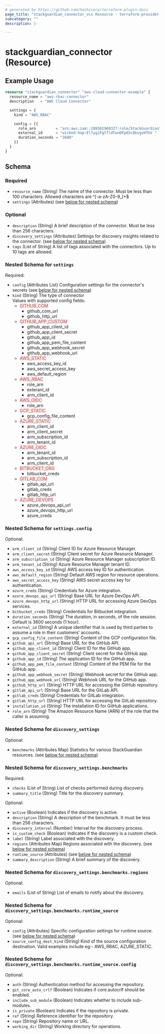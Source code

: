 ```yaml
---
# generated by https://github.com/hashicorp/terraform-plugin-docs
page_title: "stackguardian_connector_vcs Resource - terraform-provider-stackguardian"
subcategory: ""
description: |-

---
```


# stackguardian_connector (Resource)

## Example Usage

```terraform
resource "stackguardian_connector" "aws-cloud-connector-example" {
  resource_name = "aws-rbac-connector"
  description   = "AWS Cloud Connector"

  settings = {
    kind = "AWS_RBAC"

    config = [{
      role_arn         = "arn:aws:iam::209502960327:role/StackGuardian"
      external_id      = "wicked-hop:ElfygiFglfldTwnDFpAScQkvgvHTGV "
      duration_seconds = "3600"
    }]
  }
}
```

<!-- schema generated by tfplugindocs -->
## Schema

### Required

- `resource_name` (String) The name of the connector. Must be less than 100 characters. Allowed characters are ^[-a-zA-Z0-9_]+$
- `settings` (Attributes) (see [below for nested schema](#nestedatt--settings))

### Optional

- `description` (String) A brief description of the connector. Must be less than 256 characters.
- `discovery_settings` (Attributes) Settings for discovery insights related to the connector. (see [below for nested schema](#nestedatt--discovery_settings))
- `tags` (List of String) A list of tags associated with the connectors. Up to 10 tags are allowed.

<a id="nestedatt--settings"></a>
### Nested Schema for `settings`

Required:

- `config` (Attributes List) Configuration settings for the connector's secrets (see [below for nested schema](#nestedatt--settings--config))
- `kind` (String) The type of connector<br>
	Values with supported config fields:
	- <span style="background-color: #eff0f0; color: #e53835;">GITHUB_COM</span>
		- github_com_url
		- github_http_url
	- <span style="background-color: #eff0f0; color: #e53835;">GITHUB_APP_CUSTOM</span>
		- github_app_client_id
		- github_app_client_secret
		- github_app_id
		- github_app_pem_file_content
		- github_app_webhook_secret
		- github_app_webhook_url
	- <span style="background-color: #eff0f0; color: #e53835;">AWS_STATIC</span>
		- aws_access_key_id
		- aws_secret_access_key
		- aws_default_region
	- <span style="background-color: #eff0f0; color: #e53835;">AWS_RBAC</span>
		- role_arn
		- exteranl_id
		- arm_client_id
	- <span style="background-color: #eff0f0; color: #e53835;">AWS_OIDC</span>
		- role_arn
	- <span style="background-color: #eff0f0; color: #e53835;">GCP_STATIC</span>
		- gcp_config_file_content
	- <span style="background-color: #eff0f0; color: #e53835;">AZURE_STATIC</span>
		- arm_client_id
		- arm_client_secret
		- arm_subscription_id
		- arm_tenant_id
	- <span style="background-color: #eff0f0; color: #e53835;">AZURE_OIDC</span>
		- arm_tenant_id
		- arm_subscription_id
		- arm_client_id
	- <span style="background-color: #eff0f0; color: #e53835;">BITBUCKET_ORG</span>
		- bitbucket_creds
	- <span style="background-color: #eff0f0; color: #e53835;">GITLAB_COM</span>
		- gitlab_api_url
		- gitlab_creds
		- gitlab_http_url
	- <span style="background-color: #eff0f0; color: #e53835;">AZURE_DEVOPS</span>
		- azure_devops_api_url
		- azure_devops_http_url
		- azure_creds

<a id="nestedatt--settings--config"></a>
### Nested Schema for `settings.config`

Optional:

- `arm_client_id` (String) Client ID for Azure Resource Manager.
- `arm_client_secret` (String) Client secret for Azure Resource Manager.
- `arm_subscription_id` (String) Azure Resource Manager subscription ID.
- `arm_tenant_id` (String) Azure Resource Manager tenant ID.
- `aws_access_key_id` (String) AWS access key ID for authentication.
- `aws_default_region` (String) Default AWS region for resource operations.
- `aws_secret_access_key` (String) AWS secret access key for authentication.
- `azure_creds` (String) Credentials for Azure integration.
- `azure_devops_api_url` (String) Base URL for Azure DevOps API.
- `azure_devops_http_url` (String) HTTP URL for accessing Azure DevOps services.
- `bitbucket_creds` (String) Credentials for Bitbucket integration.
- `duration_seconds` (String) The duration, in seconds, of the role session. Default is 3600 seconds (1 hour).
- `external_id` (String) A unique identifier that is used by third parties to assume a role in their customers' accounts.
- `gcp_config_file_content` (String) Content of the GCP configuration file.
- `github_api_url` (String) Base URL for the GitHub API.
- `github_app_client_id` (String) Client ID for the GitHub app.
- `github_app_client_secret` (String) Client secret for the GitHub app.
- `github_app_id` (String) The application ID for the GitHub app.
- `github_app_pem_file_content` (String) Content of the PEM file for the GitHub app.
- `github_app_webhook_secret` (String) Webhook secret for the GitHub app.
- `github_app_webhook_url` (String) Webhook URL for the GitHub app.
- `github_http_url` (String) HTTP URL for accessing the GitHub repository.
- `gitlab_api_url` (String) Base URL for the GitLab API.
- `gitlab_creds` (String) Credentials for GitLab integration.
- `gitlab_http_url` (String) HTTP URL for accessing the GitLab repository.
- `installation_id` (String) The installation ID for GitHub applications.
- `role_arn` (String) The Amazon Resource Name (ARN) of the role that the caller is assuming.



<a id="nestedatt--discovery_settings"></a>
### Nested Schema for `discovery_settings`

Optional:

- `benchmarks` (Attributes Map) Statistics for various StackGuardian resources. (see [below for nested schema](#nestedatt--discovery_settings--benchmarks))

<a id="nestedatt--discovery_settings--benchmarks"></a>
### Nested Schema for `discovery_settings.benchmarks`

Required:

- `checks` (List of String) List of checks performed during discovery.
- `summary_title` (String) Title for the discovery summary.

Optional:

- `active` (Boolean) Indicates if the discovery is active.
- `description` (String) A description of the benchmark. It must be less than 256 characters.
- `discovery_interval` (Number) Interval for the discovery process.
- `is_custom_check` (Boolean) Indicates if the discovery is a custom check.
- `label` (String) Label associated with the discovery.
- `regions` (Attributes Map) Regions associated with the discovery. (see [below for nested schema](#nestedatt--discovery_settings--benchmarks--regions))
- `runtime_source` (Attributes) (see [below for nested schema](#nestedatt--discovery_settings--benchmarks--runtime_source))
- `summary_description` (String) A brief summary of the discovery.

<a id="nestedatt--discovery_settings--benchmarks--regions"></a>
### Nested Schema for `discovery_settings.benchmarks.regions`

Optional:

- `emails` (List of String) List of emails to notify about the discovery.


<a id="nestedatt--discovery_settings--benchmarks--runtime_source"></a>
### Nested Schema for `discovery_settings.benchmarks.runtime_source`

Optional:

- `config` (Attributes) Specific configuration settings for runtime source. (see [below for nested schema](#nestedatt--discovery_settings--benchmarks--runtime_source--config))
- `source_config_dest_kind` (String) Kind of the source configuration destination. Valid examples include eg:- AWS_RBAC, AZURE_STATIC.

<a id="nestedatt--discovery_settings--benchmarks--runtime_source--config"></a>
### Nested Schema for `discovery_settings.benchmarks.runtime_source.config`

Optional:

- `auth` (String) Authentication method for accessing the repository.
- `git_core_auto_crlf` (Boolean) Indicates if core.autocrlf should be enabled.
- `include_sub_module` (Boolean) Indicates whether to include sub-modules.
- `is_private` (Boolean) Indicates if the repository is private.
- `ref` (String) Reference identifier for the repository.
- `repo` (String) Repository name or URL.
- `working_dir` (String) Working directory for operations.







